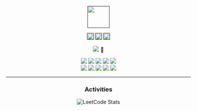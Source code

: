 <div align="center">
  <br>
  <br>
  <br>
  <br>
  <br>
  <a href="">
    <img width="60" height="60" src="https://raw.githubusercontent.com/box-lin/projectcard/fda1af2551731ad6dbcbdb669ca2fc6d50e48394/img/icon.svg" />
  </a>
  <br>
  <p>
    <a href=""><img width="18" height="18" src="https://raw.githubusercontent.com/jaywcjlove/jaywcjlove/master/imgs/weibo.svg?sanitize=true" /></a>
    <a href=""><img width="18" height="18" src="https://raw.githubusercontent.com/jaywcjlove/jaywcjlove/master/imgs/twitter.svg?sanitize=true" /></a>
    <a href=""><img width="18" height="18" src="https://raw.githubusercontent.com/jaywcjlove/jaywcjlove/master/imgs/mail.svg?sanitize=true" /></a>
  </p>
  <p>
    <p><img src="https://readme-typing-svg.demolab.com/?lines=Hi, welcome to my landing page.."> 👋</p>    
  </p>
  
  <img src="https://leetcode-badge.haozibi.dev/v1/boxlin.svg"/>
  <img src="https://leetcode-badge.haozibi.dev/v1/ranking/boxlin.svg" />
  <img src="https://leetcode-badge.haozibi.dev/v1/solved/boxlin.svg" />
  <img src="https://leetcode-badge.haozibi.dev/v1/solved-rate/boxlin.svg" />
  <img src="https://leetcode-badge.haozibi.dev/v1/accepted/boxlin.svg" />
  <br>
  <img src="https://leetcode-badge.haozibi.dev/v1/ddos-h.svg"/>
  <img src="https://leetcode-badge.haozibi.dev/v1/ranking/ddos-h.svg" />
  <img src="https://leetcode-badge.haozibi.dev/v1/solved/ddos-h.svg" />
  <img src="https://leetcode-badge.haozibi.dev/v1/solved-rate/ddos-h.svg" />
  <img src="https://leetcode-badge.haozibi.dev/v1cn/chart/submission-calendar/ddos-h.svg?type=past-year&color=yellow" />
</div>

 <div align="center">
     <hr/>
     <h3>Activities</h3>
     <p><img src="https://leetcard.jacoblin.cool/boxlin?theme=light&amp;font=Noto%20Sans%20Sharada&amp;ext=contest" alt="LeetCode Stats"></p>
</div>
 

